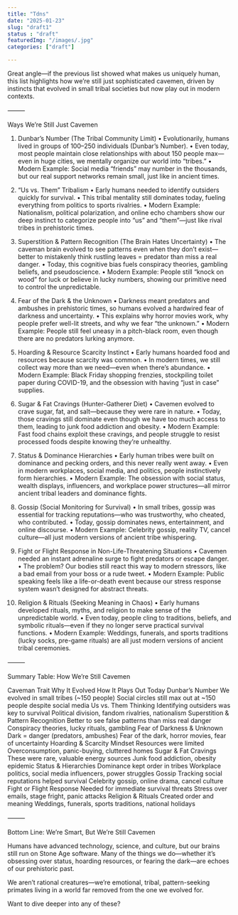 ```yaml
---
title: "Tdns"
date: "2025-01-23"
slug: "draft1"
status : "draft"
featuredImg: "/images/.jpg"
categories: ["draft"]

---
```

Great angle—if the previous list showed what makes us uniquely human, this list highlights how we’re still just sophisticated cavemen, driven by instincts that evolved in small tribal societies but now play out in modern contexts.

⸻

Ways We’re Still Just Cavemen

1. Dunbar’s Number (The Tribal Community Limit)
	•	Evolutionarily, humans lived in groups of 100–250 individuals (Dunbar’s Number).
	•	Even today, most people maintain close relationships with about 150 people max—even in huge cities, we mentally organize our world into “tribes.”
	•	Modern Example: Social media “friends” may number in the thousands, but our real support networks remain small, just like in ancient times.

2. “Us vs. Them” Tribalism
	•	Early humans needed to identify outsiders quickly for survival.
	•	This tribal mentality still dominates today, fueling everything from politics to sports rivalries.
	•	Modern Example: Nationalism, political polarization, and online echo chambers show our deep instinct to categorize people into “us” and “them”—just like rival tribes in prehistoric times.

3. Superstition & Pattern Recognition (The Brain Hates Uncertainty)
	•	The caveman brain evolved to see patterns even when they don’t exist—better to mistakenly think rustling leaves = predator than miss a real danger.
	•	Today, this cognitive bias fuels conspiracy theories, gambling beliefs, and pseudoscience.
	•	Modern Example: People still “knock on wood” for luck or believe in lucky numbers, showing our primitive need to control the unpredictable.

4. Fear of the Dark & the Unknown
	•	Darkness meant predators and ambushes in prehistoric times, so humans evolved a hardwired fear of darkness and uncertainty.
	•	This explains why horror movies work, why people prefer well-lit streets, and why we fear “the unknown.”
	•	Modern Example: People still feel uneasy in a pitch-black room, even though there are no predators lurking anymore.

5. Hoarding & Resource Scarcity Instinct
	•	Early humans hoarded food and resources because scarcity was common.
	•	In modern times, we still collect way more than we need—even when there’s abundance.
	•	Modern Example: Black Friday shopping frenzies, stockpiling toilet paper during COVID-19, and the obsession with having “just in case” supplies.

6. Sugar & Fat Cravings (Hunter-Gatherer Diet)
	•	Cavemen evolved to crave sugar, fat, and salt—because they were rare in nature.
	•	Today, those cravings still dominate even though we have too much access to them, leading to junk food addiction and obesity.
	•	Modern Example: Fast food chains exploit these cravings, and people struggle to resist processed foods despite knowing they’re unhealthy.

7. Status & Dominance Hierarchies
	•	Early human tribes were built on dominance and pecking orders, and this never really went away.
	•	Even in modern workplaces, social media, and politics, people instinctively form hierarchies.
	•	Modern Example: The obsession with social status, wealth displays, influencers, and workplace power structures—all mirror ancient tribal leaders and dominance fights.

8. Gossip (Social Monitoring for Survival)
	•	In small tribes, gossip was essential for tracking reputations—who was trustworthy, who cheated, who contributed.
	•	Today, gossip dominates news, entertainment, and online discourse.
	•	Modern Example: Celebrity gossip, reality TV, cancel culture—all just modern versions of ancient tribe whispering.

9. Fight or Flight Response in Non-Life-Threatening Situations
	•	Cavemen needed an instant adrenaline surge to fight predators or escape danger.
	•	The problem? Our bodies still react this way to modern stressors, like a bad email from your boss or a rude tweet.
	•	Modern Example: Public speaking feels like a life-or-death event because our stress response system wasn’t designed for abstract threats.

10. Religion & Rituals (Seeking Meaning in Chaos)
	•	Early humans developed rituals, myths, and religion to make sense of the unpredictable world.
	•	Even today, people cling to traditions, beliefs, and symbolic rituals—even if they no longer serve practical survival functions.
	•	Modern Example: Weddings, funerals, and sports traditions (lucky socks, pre-game rituals) are all just modern versions of ancient tribal ceremonies.

⸻

Summary Table: How We’re Still Cavemen

Caveman Trait	Why It Evolved	How It Plays Out Today
Dunbar’s Number	We evolved in small tribes (~150 people)	Social circles still max out at ~150 people despite social media
Us vs. Them Thinking	Identifying outsiders was key to survival	Political division, fandom rivalries, nationalism
Superstition & Pattern Recognition	Better to see false patterns than miss real danger	Conspiracy theories, lucky rituals, gambling
Fear of Darkness & Unknown	Dark = danger (predators, ambushes)	Fear of the dark, horror movies, fear of uncertainty
Hoarding & Scarcity Mindset	Resources were limited	Overconsumption, panic-buying, cluttered homes
Sugar & Fat Cravings	These were rare, valuable energy sources	Junk food addiction, obesity epidemic
Status & Hierarchies	Dominance kept order in tribes	Workplace politics, social media influencers, power struggles
Gossip	Tracking social reputations helped survival	Celebrity gossip, online drama, cancel culture
Fight or Flight Response	Needed for immediate survival threats	Stress over emails, stage fright, panic attacks
Religion & Rituals	Created order and meaning	Weddings, funerals, sports traditions, national holidays



⸻

Bottom Line: We’re Smart, But We’re Still Cavemen

Humans have advanced technology, science, and culture, but our brains still run on Stone Age software. Many of the things we do—whether it’s obsessing over status, hoarding resources, or fearing the dark—are echoes of our prehistoric past.

We aren’t rational creatures—we’re emotional, tribal, pattern-seeking primates living in a world far removed from the one we evolved for.

Want to dive deeper into any of these?